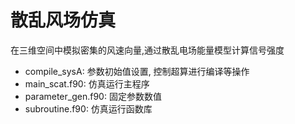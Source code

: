 # 散乱风场仿真
在三维空间中模拟密集的风速向量,通过散乱电场能量模型计算信号强度   
* compile_sysA: 参数初始值设置, 控制超算进行编译等操作
* main_scat.f90: 仿真运行主程序
* parameter_gen.f90: 固定参数数值
* subroutine.f90: 仿真运行函数库


